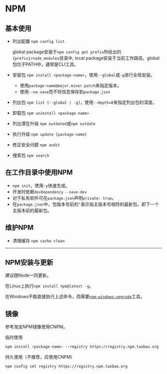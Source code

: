 # NPM

## 基本使用

- 列出配置 `npm config list`

    global package安装于`npm config get prefix`所给出的`{prefix}/node_modules`目录中, local package安装于当前工作路径。global包位于PATH中，通常是CLI工具。

- 安装包 `npm install <package-name>`，使用`--global`或`-g`进行全局安装。
  - 使用`package-name@major.minor.patch`来指定版本。
  - 使用`--no-save`而不将信息保存到`package.json`
- 列出包 `npm list [--global | -g]`，使用`--depth=0`来指定列出包的深度。
- 卸载包 `npm uninstall <package-name>`
- 列出潜在升级 `npm outdated`或`npm outdate`
- 执行升级 `npm update [package-name]`
- 修正安全问题 `npm audit`
- 搜索包 `npm search`

## 在工作目录中使用NPM

- `npm init`，使用`-y`快速生成。
- 开发时依赖`devDependency` `--save-dev`
- 对于私有软件可在`package.json`声明`private: true`。
- 在`package.json`中，包版本号前的`^`表示指主版本号相符的最新包，即下一个主版本前的最新包。

## 维护NPM

- 清理缓存 `npm cache clean`

---

## NPM安装与更新

建议随Node一同更新。

在Linux上执行`npm install npm@latest -g`。

在Windows不能直接执行上述命令，而需要[`npm-windows-upgrade`](https://www.npmjs.com/package/npm-windows-upgrade)工具。

## 镜像

参考淘宝NPM镜像使用CNPM。

临时使用

```sh
npm install <package-name> --registry https://registry.npm.taobao.org
```

持久使用（不推荐，应使用CNPM）

```sh
npm config set registry https://registry.npm.taobao.org
```
